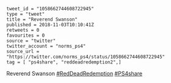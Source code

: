 ```
tweet_id = "1058662744608722945"
type = "tweet"
title = "Reverend Swanson"
published = 2018-11-03T10:10:41Z
retweets = 0
favourites = 0
source = "twitter"
twitter_account = "norms_ps4"
source_url = "https://twitter.com/norms_ps4/status/1058662744608722945"
tag = [ "ps4share", "reddeadredemption2",]
```

Reverend Swanson [#RedDeadRedemption](/tags/reddeadredemption/) [#PS4share](/tags/ps4share/)

<p class='image'><img src='http://mnf.m17s.net/2018/11/03/DrEgJ68WwAEFFZy.jpg' alt=''></p>


